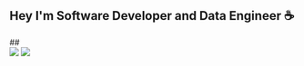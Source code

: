 ## Hey I'm Software Developer and Data Engineer ☕
<div align="center">
  <a href="https://github.com/Liaelis">
  <a href="![Anurag's GitHub stats](https://github-readme-stats.vercel.app/api?username=anuraghazra&show_icons=true&theme=radical)"></a>
</div> 
  ##
<div> 
   <a href="https://www.linkedin.com/in/elis-scherer-a7589674?lipi=urn%3Ali%3Apage%3Ad_flagship3_profile_view_base_contact_details%3By0Ew8%2BqKSj%2BpcOqzWQoiWw%3D%3D" target="_blank"><img src="https://img.shields.io/badge/-LinkedIn-%230077B5?style=for-the-badge&logo=linkedin&logoColor=white" target="_blank"></a> 
  <a href = "mailto:er.elisscherer@gmail.com"><img src="https://img.shields.io/badge/-Gmail-%23333?style=for-the-badge&logo=gmail&logoColor=white" target="_blank"></a>

 

 
</div>



